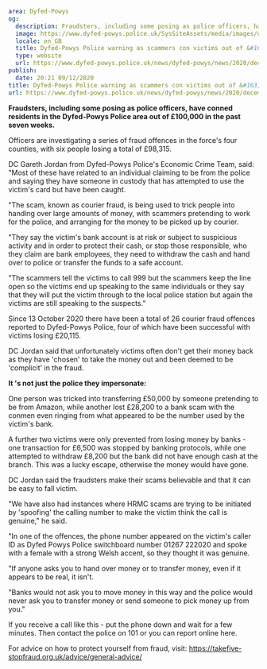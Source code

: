 ```yaml
area: Dyfed-Powys
og:
  description: Fraudsters, including some posing as police officers, have conned residents in the Dyfed-Powys Police area out of &#163;100,000 in the past seven weeks.
  image: https://www.dyfed-powys.police.uk/SysSiteAssets/media/images/dyfed-powys/news/stock-images/appeals-and-results-3.png?crop=(0,12,810,438)&amp;w=600&amp;h=300&amp;scale=both
  locale: en_GB
  title: Dyfed-Powys Police warning as scammers con victims out of &#163;100,000
  type: website
  url: https://www.dyfed-powys.police.uk/news/dyfed-powys/news/2020/december-2020/dyfed-powys-police-warning-as-scammers-con-victims-out-of-100000/
publish:
  date: 20:21 09/12/2020
title: Dyfed-Powys Police warning as scammers con victims out of &#163;100,000 | Dyfed-Powys Police
url: https://www.dyfed-powys.police.uk/news/dyfed-powys/news/2020/december-2020/dyfed-powys-police-warning-as-scammers-con-victims-out-of-100000/
```

**Fraudsters, including some posing as police officers, have conned residents in the Dyfed-Powys Police area out of £100,000 in the past seven weeks.**

Officers are investigating a series of fraud offences in the force's four counties, with six people losing a total of £98,315.

DC Gareth Jordan from Dyfed-Powys Police's Economic Crime Team, said: "Most of these have related to an individual claiming to be from the police and saying they have someone in custody that has attempted to use the victim's card but have been caught.

"The scam, known as courier fraud, is being used to trick people into handing over large amounts of money, with scammers pretending to work for the police, and arranging for the money to be picked up by courier.

"They say the victim's bank account is at risk or subject to suspicious activity and in order to protect their cash, or stop those responsible, who they claim are bank employees, they need to withdraw the cash and hand over to police or transfer the funds to a safe account.

"The scammers tell the victims to call 999 but the scammers keep the line open so the victims end up speaking to the same individuals or they say that they will put the victim through to the local police station but again the victims are still speaking to the suspects."

Since 13 October 2020 there have been a total of 26 courier fraud offences reported to Dyfed-Powys Police, four of which have been successful with victims losing £20,115.

DC Jordan said that unfortunately victims often don't get their money back as they have 'chosen' to take the money out and been deemed to be 'complicit' in the fraud.

**It 's not just the police they impersonate:**

One person was tricked into transferring £50,000 by someone pretending to be from Amazon, while another lost £28,200 to a bank scam with the conmen even ringing from what appeared to be the number used by the victim's bank.

A further two victims were only prevented from losing money by banks - one transaction for £6,500 was stopped by banking protocols, while one attempted to withdraw £8,200 but the bank did not have enough cash at the branch. This was a lucky escape, otherwise the money would have gone.

DC Jordan said the fraudsters make their scams believable and that it can be easy to fall victim.

"We have also had instances where HRMC scams are trying to be initiated by 'spoofing' the calling number to make the victim think the call is genuine," he said.

"In one of the offences, the phone number appeared on the victim's caller ID as Dyfed Powys Police switchboard number 01267 222020 and spoke with a female with a strong Welsh accent, so they thought it was genuine.

"If anyone asks you to hand over money or to transfer money, even if it appears to be real, it isn't.

"Banks would not ask you to move money in this way and the police would never ask you to transfer money or send someone to pick money up from you."

If you receive a call like this - put the phone down and wait for a few minutes. Then contact the police on 101 or you can report online here.

For advice on how to protect yourself from fraud, visit: https://takefive-stopfraud.org.uk/advice/general-advice/
